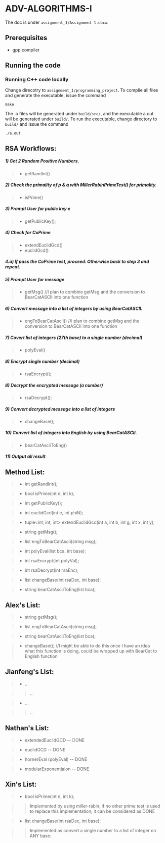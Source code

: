 # ADV-ALGORITHMS-I

The doc is under `assignment_1/Assignment 1.docx`.

## Prerequisites

- gpp compiler

## Running the code

### Running C++ code locally

Change direcotry to `assignment_1/programming_project`. To complie all files and generate the executable, issue the command 
    
    make
    
The .o files will be generated under `build/src/`, and the executable a.out will be generated under `build/`. To run the executable, change directory to `build/` and issue the command
    
    ./a.out
    

## RSA Workflows:
##### 1) Get 2 Random Positive Numbers.
>- getRandInt()

##### 2) Check the primality of p & q with MillerRabinPrimeTest() for primality.
>- isPrime()

##### 3) Prompt User for public key **e**
>- getPublicKey();

##### 4) Check for CoPrime
>- extendEuclidGcd()
>- euclidGcd()

##### 4.a) If pass the CoPrime test, proceed. Otherwise back to step 3 and repeat.

##### 5) Prompt User for message
>- getMsg() //I plan to combine getMsg and the conversion to BearCatASCII into one function

##### 6) Convert message into a list of integers by using BearCatASCII.
>- engToBearCatAscii() //I plan to combine getMsg and the conversion to BearCatASCII into one function

##### 7) Covert list of integers (27th base) to a single number (decimal)
>- polyEval()

##### 8) Encrypt single number (decimal) 
>- rsaEncrypt();

##### 8) Decrypt the encrypted message (a number)
>- rsaDecrypt();

##### 9) Convert decrypted message into a list of integers
>- changeBase();

##### 10) Convert list of integers into English by using BearCatASCII.
>- bearCatAsciiToEng()

##### 11) Output all result



## Method List:
>- int getRandInt();

>- bool isPrime(int n, int k);

>- int getPublicKey();

>- int euclidGcd(int e, int phiN);

>- tuple<int, int, int> extendEuclidGcd(int a, int b, int g, int x, int y);

>- string getMsg();

>- list<int> engToBearCatAscii(string msg);

>- int polyEval(list<int> bca, int base);

>- int rsaEncrypt(int polyVal);

>- int rsaDecrypt(int rsaEnc);

>- list<int> changeBase(int rsaDec, int base);

>- string bearCatAsciiToEng(list<int> bca);

## Alex's List:
>- string getMsg();

>- list<int> engToBearCatAscii(string msg);

>- string bearCatAsciiToEng(list<int> bca);
    
>- changeBase(); //I might be able to do this once I have an idea what this function is doing, could be wrapped up with BearCat to English function

## Jianfeng's List:
>- ...

>> ...

>- ...

>> ...

## Nathan's List:
>- extendedEuclidGCD      -- DONE

>- euclidGCD              -- DONE

>- hornerEval (polyEval)  -- DONE

>- modularExponentiaion   -- DONE

## Xin's List:
>- bool isPrime(int n, int k); 

>> Implemented by using miller-rabin, if no other prime test is used to replace this implementation, it can be considered as DONE

>- list<int> changeBase(int rsaDec, int base);

>> Implemented as convert a single number to a list of integer on ANY base.
